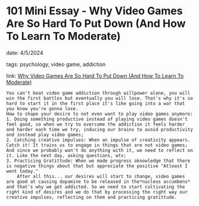 101 Mini Essay - Why Video Games Are So Hard To Put Down (And How To Learn To Moderate)
========================

date: 4/5/2024

tags: psychology, video game, addiction

link: [Why Video Games Are So Hard To Put Down (And How To Learn To Moderate)](https://youtu.be/T8tq0xiOwKI "Why Video Games Are So Hard To Put Down (And How To Learn To Moderate)")


    You can't beat video game addiction through willpower alone, you will win the first battles but eventually you will lose. That's why it's so hard to start it in the first place it's like going into a war that you know you're gonna lose.
    How to shape your desire to not even want to play video games anymore:
    1. Doing something productive instead of playing video games doesn't feel good, so when we try to overcome the addiction it feels harder and harder each time we try, inducing our brains to avoid productivity and instead play video games;
    2. Catching creative impulses: When an impulse of creativity appears. Catch it! It trains us to engage in things that are not video games; And since we probably won't do anything with it, we need to reflect on it. Like the next day, asking questions, wtv;
    3. Practicing Gratittude: When we made progress aknowledge that there is negative things about that but appreciate the positive "Atleast I went today." 
        After all this... our desires will start to change, video games are good at causing dopamine to be released in the*nucleus accumbens* and that's why we get addicted. So we need to start cultivating the right kind of desires and we do that by processing the right way our creative impulses, reflecting on them and practicing gratittude.